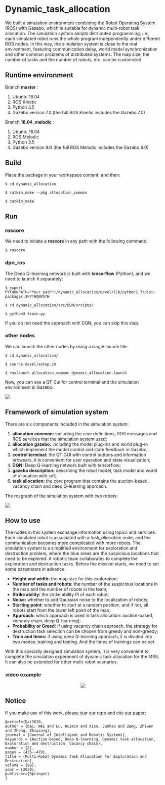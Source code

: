 #   Dynamic_task_allocation

We built a simulation environment combining the Robot Operating System (ROS) with Gazebo, which is suitable for dynamic multi-robot task allocation. The simulation system adopts distributed programming,
i.e., each simulated robot runs the whole program independently under different ROS nodes. In this way, the simulation system is close to the real environment, featuring communication delay, world model synchronization and other common problems of distributed systems. The map size, the number of tasks and the number of robots, etc. can be customized.

## Runtime environment

Branch **master** :

1. Ubuntu 16.04
2. ROS Kinetic
3. Python 3.5
4. Gazebo version 7.0 (the full ROS Kinetic includes the Gazebo 7.0)

Branch **18.04_melodic** :

1. Ubuntu 18.04
2. ROS Melodic
3. Python 3.5
4. Gazebo version 9.0 (the full ROS Melodic includes the Gazebo 9.0)

## Build

Place the package in your workspace content, and then:

`$ cd dynamic_allocation`

`$ catkin_make --pkg allocation_common`

`$ catkin_make`

## Run

### roscore

We need to initiate a **roscore** in any path with the following command:

`$ roscore`

### dpn_ros

The Deep Q-learning network is built with **tensorflow** (Python), and we need to launch it separately:

`$ export PYTHONPATH="Your_path"+/dynamic_allocation/devel/lib/python2.7/dist-packages:$PYTHONPATH`

`$ cd dynamic_allocation/src/DQN/srcipts/`

`$ python3 train.py`

If you do not need the approach with DQN, you can skip this step.

### other nodes

We can launch the other nodes by using a single launch file:

`$ cd dynamic_allocation/`

`$ source devel/setup.sh`

`$ roslaunch allocation_common dynamic_allocation.launch`

Now, you can see a QT Gui for control terminal and the simulation environment in Gazebo:

![](image/control_terminal&Gazebo.png) 

## Framework of simulation system

There are six components included in the simulation system:

1. **allocation common:**  including the core definitions, ROS messages and ROS services that the simulation system used;
2. **allocation gazebo:** including the model plug-ins and world plug-in which implement the model control and state feedback in Gazebo;
3. **control terminal:** the QT GUI with control buttons and information browsers, it is convenient for user operation and state visualization;
4. **DQN:** Deep Q-learning network built with tensorflow;
5. **gazebo description:** describing the robot model, task model and world of allocation with sdf;
6. **task allocation:** the core program that contains the auction-based, vacancy chain and deep Q-learning approach.

The rosgraph of the simulation system with two robots:

![](image/rosgraph.png)

## How to use

The nodes in this system exchange information using topics and services. Each simulated robot is associated with a *task_allocation* node, and the communication becomes more complicated with more robots. The simulation system is a simplified environment for exploration and destruction problem, where the blue areas are the suspicious locations that need to be explored. A robotic team collaborates to complete the exploration and destruction tasks. Before the mission starts, we need to set some parameters in advance:

- **Height and width:**  the map size for this exploration;
- **Number of tasks and robots:** the number of the suspicious locations in the map and the number of robots in the team;
- **Strike ability:** the strike ability Pi of each robot;
- **Noise:** whether to add Gaussian noise to the localization of robots;
- **Starting point:** whether to start at a random position, and if not, all robots start from the lower left point of the map;
- **Approach:** which approach is used in task allocation: auction-based, vacancy chain, deep Q-learning);
- **Probability or Greed:** if using vacancy chain approach, the strategy for destruction task selection can be chosen from greedy and non-greedy;
- **Train and times:** if using deep Q-learning approach, it is divided into two modes: training and testing. And the times of trainings can be set.

With this specially designed simulation system, it is very convenient to complete the simulation experiment of dynamic task allocation for the MRS. It can also be extended for other multi-robot scenarios.

### video example

<div align=center><img src="image/video.gif"></div>

## Notice

If you make use of this work, please star our repo and cite [our paper](https://www.researchgate.net/profile/Huimin_Lu/publication/336816063_Multi-Robot_Dynamic_Task_Allocation_for_Exploration_and_Destruction/links/5db45103299bf111d4d03a02/Multi-Robot-Dynamic-Task-Allocation-for-Exploration-and-Destruction.pdf): 
```
@article{Dai2020,
author = {Dai, Wei and Lu, Huimin and Xiao, Junhao and Zeng, Zhiwen and Zheng, Zhiqiang},
journal = {Journal of Intelligent and Robotic Systems},
keywords = {Auction-based, Deep Q-learning, Dynamic task allocation, Exploration and destruction, Vacancy chain},
number = {2},
pages = {455--479},
title = {Multi-Robot Dynamic Task Allocation for Exploration and Destruction},
volume = {98},
year = {2020},
publisher={Springer}
}
```

